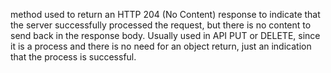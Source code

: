 method used to return an HTTP 204 (No Content) response to indicate that the server successfully processed the request, but there is no content to send back in the response body.
Usually used in API PUT or DELETE, since it is a process and there is no need for an object return, just an indication that the process is successful.